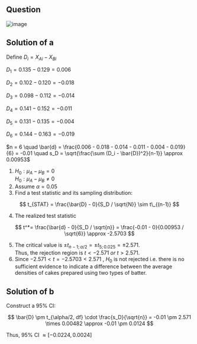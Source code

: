 ## Question

![image](https://github.com/user-attachments/assets/015831b0-d1ba-4bea-81ac-fc10b8e1c30e)

## Solution of a

Define $D_i = X_{Ai} - X_{Bi}$

$D_1 = 0.135 - 0.129 = 0.006$

$D_2 = 0.102 - 0.120 = -0.018$

$D_3 = 0.098 - 0.112 = -0.014$

$D_4 = 0.141 - 0.152 = -0.011$

$D_5 = 0.131 - 0.135 = -0.004$

$D_6 = 0.144 - 0.163 = -0.019$

$n = 6 \quad \bar{d} = \frac{0.006 - 0.018 - 0.014 - 0.011 - 0.004 - 0.019}{6} = -0.01 \quad s_D = \sqrt{\frac{\sum (D_i - \bar{D})^2}{n-1}} \approx 0.00953$

1. $H_0 : \mu_A - \mu_B = 0$  
$H_0 : \mu_A - \mu_B \neq 0$
2. Assume $\alpha = 0.05$
3. Find a test statistic and its sampling distribution:

$$
t_{STAT} = \frac{\bar{D} - 0}{S_D / \sqrt{N}} \sim t\_{(n-1)}
$$
  
4. The realized test statistic

$$
t^*= \frac{\bar{d} - 0}{S_D / \sqrt{n}} = \frac{-0.01 - 0}{0.00953 / \sqrt{6}} \approx -2.5703
$$

5. The critical value is $\pm t_{n - 1; \alpha / 2} = \pm t_{5; 0.025} = \pm 2.571.$  
Thus, the rejection region is $t < -2.571 \ or \ t > 2.571.$
6. Since $-2.571 < t = -2.5703 < 2.571$ , $H_0$ is not rejected i.e. there is no sufficient evidence to indicate a difference between the average densities of cakes prepared using two types of batter.

## Solution of b
Construct a 95% CI:  

$$
\bar{D} \pm t_{\alpha/2, df} \cdot \frac{s_D}{\sqrt{n}} =  
-0.01 \pm 2.571 \times 0.00482 \approx  
-0.01 \pm 0.0124
$$

Thus, 95% CI $\approx [-0.0224, 0.0024]$
